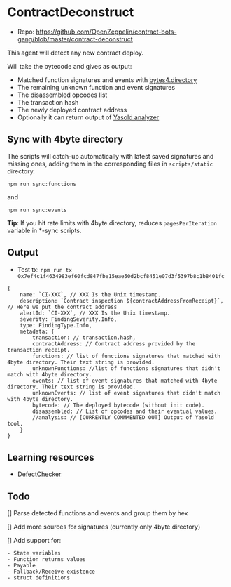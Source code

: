 # ContractDeconstruct

- Repo: https://github.com/OpenZeppelin/contract-bots-gang/blob/master/contract-deconstruct

This agent will detect any new contract deploy.

Will take the bytecode and gives as output:

- Matched function signatures and events with [bytes4.directory](https://www.4byte.directory/)
- The remaining unknown function and event signatures
- The disassembled opcodes list
- The transaction hash
- The newly deployed contract address
- Optionally it can return output of [Yasold analyzer](https://github.com/ajlopez/Yasold)

## Sync with 4byte directory

The scripts will catch-up automatically with latest saved signatures and missing ones, adding them in the corresponding files in `scripts/static` directory.

```
npm run sync:functions
```

and

```
npm run sync:events
```

**Tip**: If you hit rate limits with 4byte.directory, reduces `pagesPerIteration` variable in *-sync scripts.

## Output

- Test tx: `npm run tx 0x7ef4c1f4634983ef60fcd847fbe15eae50d2bcf8451e07d3f5397b8c1b8401fc`

```
{
    name: `CI-XXX`, // XXX Is the Unix timestamp.
    description: `Contract inspection ${contractAddressFromReceipt}`, // Here we put the contract address
    alertId: `CI-XXX`, // XXX Is the Unix timestamp.
    severity: FindingSeverity.Info,
    type: FindingType.Info,
    metadata: {
        transaction: // transaction.hash,
        contractAddress: // Contract address provided by the transaction receipt.
        functions: // list of functions signatures that matched with 4byte directory. Their text string is provided.
        unknownFunctions: //list of functions signatures that didn't match with 4byte directory.
        events: // list of event signatures that matched with 4byte directory. Their text string is provided.
        unknownEvents: // list of event signatures that didn't match with 4byte directory.
        bytecode: // The deployed bytecode (without init code).
        disassembled: // List of opcodes and their eventual values.
        //analysis: // [CURRENTLY COMMMENTED OUT] Output of Yasold tool.
    }
}
```

## Learning resources

- [DefectChecker](https://xin-xia.github.io/publication/tse211.pdf)

## Todo

[] Parse detected functions and events and group them by hex

[] Add more sources for signatures (currently only 4byte.directory)

[] Add support for:

    - State variables
    - Function returns values
    - Payable
    - Fallback/Receive existence
    - struct definitions
